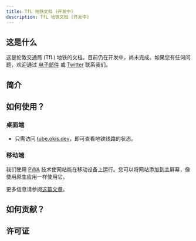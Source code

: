 ```yaml
---
title: TfL 地铁文档 (开发中)
description: TfL 地铁文档 (开发中)
---
```


## 这是什么

这是伦敦交通局 (TfL) 地铁的文档。目前仍在开发中，尚未完成。如果您有任何问题，欢迎通过 [电子邮件](mailto:hi@okis.dev) 或 [Twitter](https://twitter.com/okisdev) 联系我们。

## 简介

## 如何使用？

### 桌面端

- 只需访问 [tube.okis.dev](https://tube.okis.dev)，即可查看地铁线路的状态。

### 移动端

我们使用 [PWA](https://en.wikipedia.org/wiki/Progressive_web_application) 技术使网站能在移动设备上运行。您可以将网站添加到主屏幕，像使用原生应用一样使用它。

更多信息请参阅[这篇文章](https://www.cdc.gov/niosh/mining/content/hearingloss/installPWA.html)。

## 如何贡献？

## 许可证
